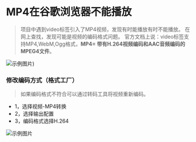 # MP4在谷歌浏览器不能播放
> 项目中遇到video标签引入了MP4视频，发现有时能播放有时不能播放。
在网上查找，发现可能是视频的编码格式问题。
官方文档上说：video标签支持MP4,WebM,Ogg格式，**MP4= 带有H.264视频编码和AAC音频编码的MPEG4文件**。


![示例图片](/FWEB/images/mp4-2.png))


### 修改编码方式（格式工厂）
> 如果编码格式不符合可以通过转码工具将视频重新编码。

- 1，选择视频-MP4转换
- 2，选择输出配置
- 3，编码格式选择H.264

![示例图片](/FWEB/images/mp4-1.png)
